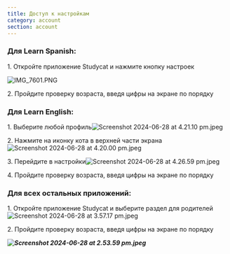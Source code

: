 ```yaml
---
title: Доступ к настройкам
category: account
section: account
---
```


### **Для Learn Spanish:**

1\. Откройте приложение Studycat и нажмите кнопку настроек

![IMG_7601.PNG](https://help.studycat.com/hc/article_attachments/34518228606873)

2\. Пройдите проверку возраста, введя цифры на экране по порядку


### **Для Learn English:**

1\. Выберите любой профиль![Screenshot 2024-06-28 at 4.21.10 pm.jpeg](https://help.studycat.com/hc/article_attachments/34518228607769)

2\. Нажмите на иконку кота в верхней части экрана![Screenshot 2024-06-28 at 4.20.00 pm.jpeg](https://help.studycat.com/hc/article_attachments/34518215417241)

3\. Перейдите в настройки![Screenshot 2024-06-28 at 4.26.59 pm.jpeg](https://help.studycat.com/hc/article_attachments/34518215418265)

4\. Пройдите проверку возраста, введя цифры на экране по порядку


### **Для всех остальных приложений:**

1\. Откройте приложение Studycat и выберите раздел для родителей![Screenshot 2024-06-28 at 3.57.17 pm.jpeg](https://help.studycat.com/hc/article_attachments/34518228611353)

2\. Пройдите проверку возраста, введя цифры на экране по порядку

***![Screenshot 2024-06-28 at 2.53.59 pm.jpeg](https://help.studycat.com/hc/article_attachments/34518215421977)***